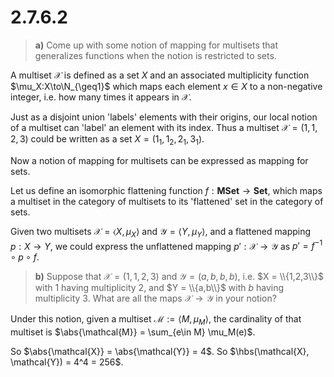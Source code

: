 # 2.7.6.2 

> **a)** Come up with some notion of mapping for multisets that generalizes
> functions when the notion is restricted to sets.

A multiset $\mathcal{X}$ is defined as a set $X$ and an associated multiplicity
function $\mu_X:X\to\N_{\geq1}$ which maps each element $x\in X$ to a
non-negative integer, i.e. how many times it appears in $\mathcal{X}$.

Just as a disjoint union 'labels' elements with their origins, our local notion
of a multiset can 'label' an element with its index. Thus a multiset
$\mathcal{X} = (1,1,2,3)$ could be written as a set $X = (1_1, 1_2, 2_1, 3_1)$.

Now a notion of mapping for multisets can be expressed as mapping for sets. 

Let us define an isomorphic flattening function
$f:\textbf{MSet}\to\textbf{Set}$, which maps a multiset in the category of
multisets to its 'flattened' set in the category of sets.

Given two multisets $\mathcal{X} = \langle X, \mu_X \rangle$ and $\mathcal{Y} =
\langle Y, \mu_Y \rangle$, and a flattened mapping $p: X\to Y$, we could express
the unflattened mapping $p':\mathcal{X}\to\mathcal{Y}$ as $p' = f^{-1} \circ p
\circ f$.
 
> **b)** Suppose that $\mathcal{X} = (1,1,2,3)$ and $\mathcal{Y} = (a,b,b,b)$,
> i.e. $X = \\{1,2,3\\}$ with $1$ having multiplicity $2$, and $Y = \\{a,b\\}$
> with $b$ having multiplicity $3$. What are all the maps
> $\mathcal{X}\to\mathcal{Y}$ in your notion?

Under this notion, given a multiset
$\mathcal{M} := \langle M, \mu_M \rangle$, the cardinality of that multiset is
$\abs{\mathcal{M}} = \sum_{e\in M} \mu_M(e)$.

So $\abs{\mathcal{X}} = \abs{\mathcal{Y}} = 4$. 
So $\hbs(\mathcal{X}, \mathcal{Y}) = 4^4 = 256$.


